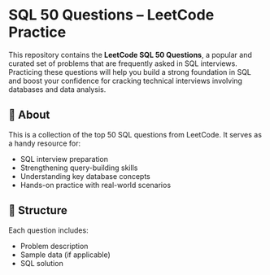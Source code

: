 # SQL 50 Questions – LeetCode Practice

This repository contains the **LeetCode SQL 50 Questions**, a popular and curated set of problems that are frequently asked in SQL interviews. Practicing these questions will help you build a strong foundation in SQL and boost your confidence for cracking technical interviews involving databases and data analysis.

## 🧠 About

This is a collection of the top 50 SQL questions from LeetCode. It serves as a handy resource for:

- SQL interview preparation  
- Strengthening query-building skills  
- Understanding key database concepts  
- Hands-on practice with real-world scenarios  

## 📁 Structure

Each question includes:
- Problem description  
- Sample data (if applicable)  
- SQL solution  
